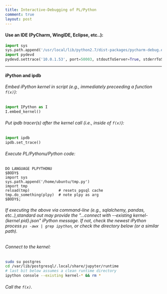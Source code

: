 ```yaml
---
title: Interactive-Debugging of PL/Python
comment: true
layout: post
---
```

#### Use an IDE (PyCharm, WingIDE, Eclipse, etc..):
```python
import sys
sys.path.append('/usr/local/lib/python2.7/dist-packages/pycharm-debug.egg')
import pydevd
pydevd.settrace('10.0.1.53', port=50003, stdoutToServer=True, stderrToServer=True)
```
---

#### iPython and ipdb

###### Embed iPython kernel in script (e.g., immediately preceeding a function `f(x)`):
```python
import IPython as I
I.embed_kernel()
```

###### Put ipdb tracer(s) after the kernel call (i.e., inside of `f(x)`):
```python
import ipdb
ipdb.set_trace()
```

###### Execute PL/Pythonu/Python code:
```PLpgSQL
DO LANGUAGE PLPYTHONU
$BODY$
import sys
sys.path.append('/home/ubuntu/tmp.py')
import tmp
reload(tmp)             # resets pgsql cache
tmp.do_something(plpy)  # note plpy as arg
$BODY$;
```

###### If executing the above via command-line (e.g., sqlalchemy, pandas, etc..),standard out may provide the "...connect with --existing kernel-{*kernel pid*}.json" iPython message.  If not, check the newest iPython process `ps -awx | grep ipython`, or check the directory below (or a similar path).

###### Connect to the kernel:
```bash
sudo su postgres
cd /var/lib/postgresql/.local/share/jupyter/runtime
# last bit below assumes a clean runtime directory
ipython console --existing kernel-* && rm *
```

###### Call the `f(x)`.